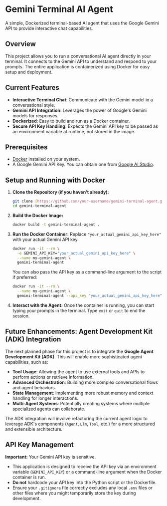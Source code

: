 # Gemini Terminal AI Agent

A simple, Dockerized terminal-based AI agent that uses the Google Gemini API to provide interactive chat capabilities.

## Overview

This project allows you to run a conversational AI agent directly in your terminal. It connects to the Gemini API to understand and respond to your prompts. The entire application is containerized using Docker for easy setup and deployment.

## Current Features

* **Interactive Terminal Chat**: Communicate with the Gemini model in a conversational style.
* **Gemini API Integration**: Leverages the power of Google's Gemini models for responses.
* **Dockerized**: Easy to build and run as a Docker container.
* **Secure API Key Handling**: Expects the Gemini API key to be passed as an environment variable at runtime, not stored in the image.

## Prerequisites

* [Docker](https://www.docker.com/get-started) installed on your system.
* A Google Gemini API Key. You can obtain one from [Google AI Studio](https://ai.google.dev/).

## Setup and Running with Docker

1.  **Clone the Repository (if you haven't already):**
    ```bash
    git clone [https://github.com/your-username/gemini-terminal-agent.git](https://github.com/your-username/gemini-terminal-agent.git)
    cd gemini-terminal-agent
    ```

2.  **Build the Docker Image:**
    ```bash
    docker build -t gemini-terminal-agent .
    ```

3.  **Run the Docker Container:**
    Replace `"your_actual_gemini_api_key_here"` with your actual Gemini API key.
    ```bash
    docker run -it --rm \
      -e GEMINI_API_KEY="your_actual_gemini_api_key_here" \
      --name my-gemini-agent \
      gemini-terminal-agent
    ```
    You can also pass the API key as a command-line argument to the script if preferred:
    ```bash
    docker run -it --rm \
      --name my-gemini-agent \
      gemini-terminal-agent --api_key "your_actual_gemini_api_key_here"
    ```

4.  **Interact with the Agent:**
    Once the container is running, you can start typing your prompts in the terminal. Type `exit` or `quit` to end the session.

## Future Enhancements: Agent Development Kit (ADK) Integration

The next planned phase for this project is to integrate the **Google Agent Development Kit (ADK)**. This will enable more sophisticated agent capabilities, such as:

* **Tool Usage**: Allowing the agent to use external tools and APIs to perform actions or retrieve information.
* **Advanced Orchestration**: Building more complex conversational flows and agent behaviors.
* **State Management**: Implementing more robust memory and context handling for longer interactions.
* **Multi-Agent Systems**: Potentially creating systems where multiple specialized agents can collaborate.

The ADK integration will involve refactoring the current agent logic to leverage ADK's components (`Agent`, `Llm`, `Tool`, etc.) for a more structured and extensible architecture.

## API Key Management

**Important:** Your Gemini API key is sensitive.
* This application is designed to receive the API key via an environment variable (`GEMINI_API_KEY`) or a command-line argument when the Docker container is run.
* **Do not** hardcode your API key into the Python script or the Dockerfile.
* Ensure your `.gitignore` file correctly excludes any local `.env` files or other files where you might temporarily store the key during development.